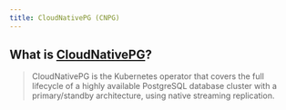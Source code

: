 ```yaml
---
title: CloudNativePG (CNPG)
---
```


## What is [CloudNativePG](https://cloudnative-pg.io)?

> CloudNativePG is the Kubernetes operator that covers the full lifecycle of a highly available PostgreSQL database cluster with a primary/standby architecture, using native streaming replication.
